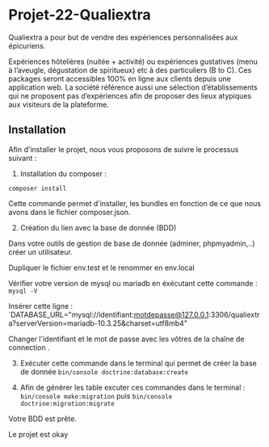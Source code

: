 # Projet-22-Qualiextra


Qualiextra a pour but de vendre des expériences personnalisées aux épicuriens.

Expériences hôtelières (nuitée + activité) ou expériences gustatives (menu à l’aveugle, dégustation de spiritueux) etc à des particuliers (B to C).
Ces packages seront accessibles 100% en ligne aux clients depuis une application web.
La société référence aussi une sélection d’établissements qui ne proposent pas    d’expériences afin de proposer des lieux atypiques aux visiteurs de la plateforme.

## Installation

Afin d'installer le projet, nous vous proposons de suivre le processus suivant :

1. Installation du composer :

`composer install`

Cette commande permet d'installer, les bundles en fonction de ce que nous avons dans le fichier composer.json.

2. Création du lien avec la base de donnée (BDD)

Dans votre outils de gestion de base de donnée (adminer, phpmyadmin,..) créer un utilisateur.

Dupliquer le fichier env.test et le renommer en env.local

Vérifier votre version de mysql ou mariadb en éxécutant cette commande : `mysql -V`

Insérer cette ligne : 
`DATABASE_URL="mysql://identifiant:motdepasse@127.0.0.1:3306/qualiextra?serverVersion=mariadb-10.3.25&charset=utf8mb4"

Changer l'identifiant et le mot de passe avec les vôtres de la chaîne de connection .

3. Exécuter cette commande dans le terminal qui permet de créer la base de donnée
    `bin/console doctrine:database:create`

4. Afin de générer les table excuter ces commandes dans le terminal :
   `bin/console make:migration`
puis `bin/console doctrine:migration:migrate`

Votre BDD est prête.

Le projet est okay

